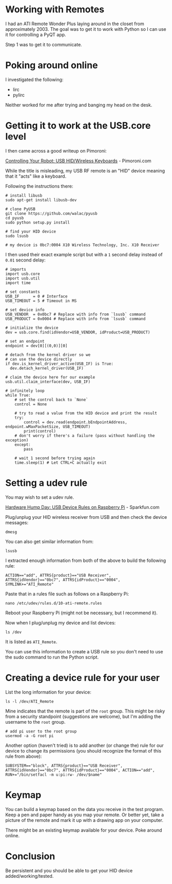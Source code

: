 # Working with Remotes

I had an ATI Remote Wonder Plus laying around in the closet from approximately 2003.  The goal was to get it to work with Python so I can use it for controlling a PyQT app.

Step 1 was to get it to communicate.

# Poking around online

I investigated the following:

* lirc
* pylirc

Neither worked for me after trying and banging my head on the desk.

# Getting it to work at the USB.core level

I then came across a good writeup on Pimoroni:

[Controlling Your Robot: USB HID/Wireless Keyboards](https://learn.pimoroni.com/tutorial/robots/controlling-your-robot-wireless-keyboard) - Pimoroni.com

While the title is misleading, my USB RF remote is an "HID" device meaning that it "acts" like a keyboard.

Following the instructions there:

```
# install libusb
sudo apt-get install libusb-dev

# clone PyUSB
git clone https://github.com/walac/pyusb
cd pyusb
sudo python setup.py install

# find your HID device
sudo lsusb

# my device is 0bc7:0004 X10 Wireless Technology, Inc. X10 Receiver
```

I then used their exact example script but with a `1` second delay instead of `0.01` second delay:

```
# imports
import usb.core
import usb.util
import time

# set constants
USB_IF      = 0 # Interface
USB_TIMEOUT = 5 # Timeout in MS

# set device info
USB_VENDOR  = 0x0bc7 # Replace with info from `lsusb` command
USB_PRODUCT = 0x0004 # Replace with info from `lsusb` command

# initialize the device
dev = usb.core.find(idVendor=USB_VENDOR, idProduct=USB_PRODUCT)

# set an endpoint
endpoint = dev[0][(0,0)][0]

# detach from the kernel driver so we
# can use the device directly
if dev.is_kernel_driver_active(USB_IF) is True:
  dev.detach_kernel_driver(USB_IF)

# claim the device here for our example
usb.util.claim_interface(dev, USB_IF)

# infinitely loop
while True:
    # set the control back to `None`
    control = None

    # try to read a value from the HID device and print the result
    try:
        control = dev.read(endpoint.bEndpointAddress, endpoint.wMaxPacketSize, USB_TIMEOUT)
        print(control)
    # don't worry if there's a failure (pass without handling the exception)
    except:
        pass

    # wait 1 second before trying again
    time.sleep(1) # Let CTRL+C actually exit
```


# Setting a udev rule

You may wish to set a udev rule.

[Hardware Hump Day: USB Device Rules on Raspberry Pi](https://www.sparkfun.com/news/2332) - Sparkfun.com
	
	
Plug/unplug your HID wireless receiver from USB and then check the device messages:

```
dmesg
```

You can also get similar information from:

```
lsusb
```

I extracted enough information from both of the above to build the following rule:

```
ACTION=="add", ATTRS{product}=="USB Receiver", ATTRS{idVendor}=="0bc7", ATTRS{idProduct}=="0004", SYMLINK+="ATI_Remote"
```

Paste that in a rules file such as follows on a Raspberry Pi:

```
nano /etc/udev/rules.d/10-ati-remote.rules
```

Reboot your Raspberry Pi (might not be necessary, but I recommend it).

Now when I plug/unplug my device and list devices:

```
ls /dev
```

It is listed as `ATI_Remote`.  

You can use this information to create a USB rule so you don't need to use the sudo command to run the Python script.

# Creating a device rule for your user

List the long information for your device:

```
ls -l /dev/ATI_Remote
```

Mine indicates that the remote is part of the `root` group.  This might be risky from a security standpoint (suggestions are welcome), but I'm adding the username to the `root` group.

```
# add pi user to the root group
usermod -a -G root pi
```

Another option (haven't tried) is to add another (or change the) rule for our device to change its permissions (you should recognize the format of this rule from above):

```
SUBSYSTEM=="block", ATTRS{product}=="USB Receiver", ATTRS{idVendor}=="0bc7", ATTRS{idProduct}=="0004", ACTION=="add", RUN+="/bin/setfacl -m u:pi:rw- /dev/$name"
```

# Keymap

You can build a keymap based on the data you receive in the test program.  Keep a pen and paper handy as you map your remote.  Or better yet, take a picture of the remote and mark it up with a drawing app on your computer.

There might be an existing keymap available for your device. Poke around online.

# Conclusion

Be persistent and you should be able to get your HID device added/working/tested. 